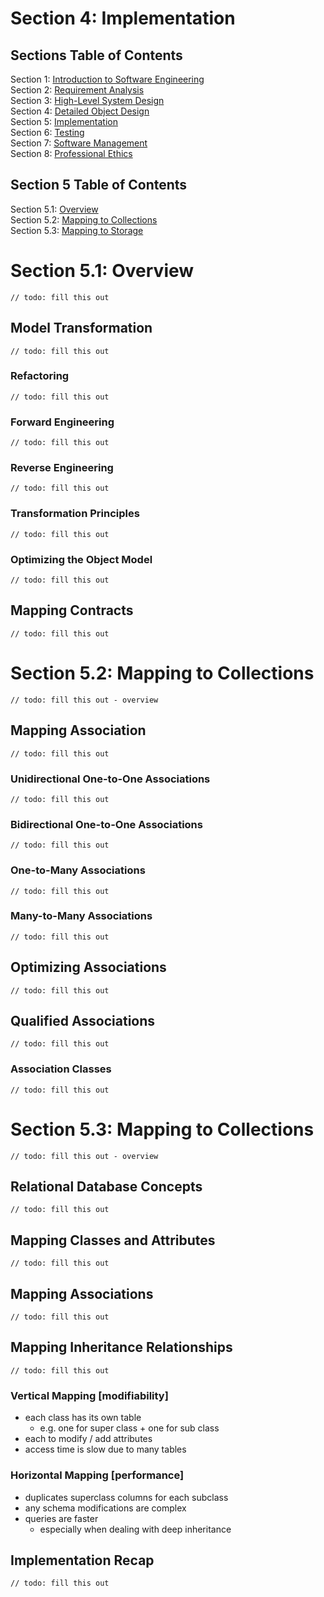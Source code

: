 # Section 4: Implementation

## Sections Table of Contents

Section 1: [Introduction to Software Engineering](Section%201.md)<br>
Section 2: [Requirement Analysis](Section%202.md)<br>
Section 3: [High-Level System Design](Section%203.md)<br>
Section 4: [Detailed Object Design](Section%204.md)<br>
Section 5: [Implementation](Section%205.md)<br>
Section 6: [Testing](Section%206.md)<br>
Section 7: [Software Management](Section%207.md)<br>
Section 8: [Professional Ethics](Section%208.md)<br>

## Section 5 Table of Contents

Section 5.1: [Overview](#section-5.1-overview)<br>
Section 5.2: [Mapping to Collections](#section-5.2-mapping-to-collections)<br>
Section 5.3: [Mapping to Storage](#section-5.3-mapping-to-storage)<br>

# Section 5.1: Overview
`// todo: fill this out`

## Model Transformation
`// todo: fill this out`

### Refactoring
`// todo: fill this out`

### Forward Engineering
`// todo: fill this out`

### Reverse Engineering
`// todo: fill this out`

### Transformation Principles
`// todo: fill this out`

### Optimizing the Object Model
`// todo: fill this out`

## Mapping Contracts
`// todo: fill this out`

# Section 5.2: Mapping to Collections
`// todo: fill this out - overview`

## Mapping Association
`// todo: fill this out`

### Unidirectional One-to-One Associations
`// todo: fill this out`

### Bidirectional One-to-One Associations
`// todo: fill this out`

### One-to-Many Associations
`// todo: fill this out`

### Many-to-Many Associations
`// todo: fill this out`

## Optimizing Associations
`// todo: fill this out`

## Qualified Associations
`// todo: fill this out`

### Association Classes
`// todo: fill this out`

# Section 5.3: Mapping to Collections
`// todo: fill this out - overview`

## Relational Database Concepts
`// todo: fill this out`

## Mapping Classes and Attributes
`// todo: fill this out`

## Mapping Associations
`// todo: fill this out`

## Mapping Inheritance Relationships
`// todo: fill this out`

### Vertical Mapping [modifiability]
- each class has its own table
  - e.g. one for super class + one for sub class
- each to modify / add attributes
- access time is slow due to many tables

### Horizontal Mapping [performance]
- duplicates superclass columns for each subclass
- any schema modifications are complex
- queries are faster
  - especially when dealing with deep inheritance

## Implementation Recap
`// todo: fill this out`